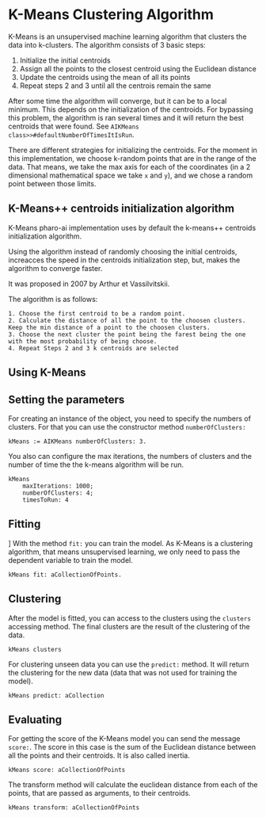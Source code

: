 # K-Means Clustering Algorithm

K-Means is an unsupervised machine learning algorithm that clusters the data into k-clusters. The algorithm consists of 3 basic steps:

1. Initialize the initial centroids
2. Assign all the points to the closest centroid using the Euclidean distance
3. Update the centroids using the mean of all its points
4. Repeat steps 2 and 3 until all the centrois remain the same

After some time the algorithm will converge, but it can be to a local minimum. This depends on the initialization of the centroids. For bypassing this problem, the algorithm is ran several times and it will return the best centroids that were found. See `AIKMeans class>>#defaultNumberOfTimesItIsRun`.

There are different strategies for initializing the centroids. For the moment in this implementation, we choose k-random points that are in the range of the data. That means, we take the max axis for each of the coordinates (in a 2 dimensional mathematical space we take `x` and `y`), and we chose a random point between those limits.

## K-Means++ centroids initialization algorithm

K-Means pharo-ai implementation uses by default the k-means++ centroids initialization algorithm.

Using the algorithm instead of randomly choosing the initial centroids, increacces the speed in the centroids initialization step, but, makes the algorithm to converge faster.

It was proposed in 2007 by Arthur et Vassilvitskii.

The algorithm is as follows:

```
1. Choose the first centroid to be a random point.
2. Calculate the distance of all the point to the choosen clusters. Keep the min distance of a point to the choosen clusters.
3. Choose the next cluster the point being the farest being the one with the most probability of being choose.
4. Repeat Steps 2 and 3 k centroids are selected
```

## Using K-Means

## Setting the parameters

For creating an instance of the object, you need to specify the numbers of clusters. For that you can use the constructor method `numberOfClusters:`

```st
kMeans := AIKMeans numberOfClusters: 3.
```

You also can configure the max iterations, the numbers of clusters and the number of time the the k-means algorithm will be run.

```st
kMeans
    maxIterations: 1000;
    numberOfClusters: 4;
    timesToRun: 4
```

## Fitting
]
With the method `fit:` you can train the model. As K-Means is a clustering algorithm, that means unsupervised learning, we only need to pass the dependent variable to train the model.

```st
kMeans fit: aCollectionOfPoints.
```

## Clustering


After the model is fitted, you can access to the clusters using the `clusters` accessing method.
The final clusters are the result of the clustering of the data.

```st
kMeans clusters
```

For clustering unseen data you can use the `predict:` method. It will return the clustering for the new data (data that was not used for training the model).

```st
kMeans predict: aCollection
```

## Evaluating

For getting the score of the K-Means model you can send the message `score:`. The score in this case is the sum of the Euclidean distance between all the points and their centroids. It is also called inertia.

```st
kMeans score: aCollectionOfPoints
```

The transform method will calculate the euclidean distance from each of the points, that are passed as arguments, to their centroids.

```st
kMeans transform: aCollectionOfPoints
```